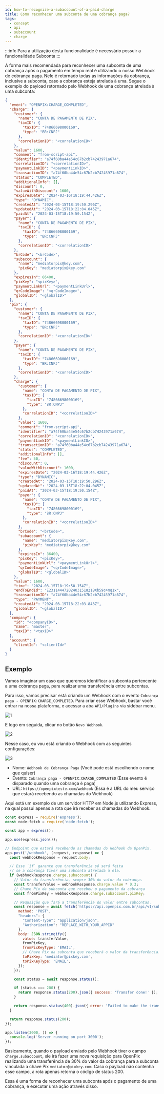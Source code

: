 ```yaml
---
id: how-to-recognize-a-subaccount-of-a-paid-charge
title: Como reconhecer uma subconta de uma cobrança paga?
tags:
  - concept
  - api
  - subaccount
  - charge
---
```


:::info
Para a utilização desta funcionalidade é necessário possuir a funcionalidade Subconta
:::

A forma mais recomendada para reconhecer uma subconta de uma cobrança após o pagamento em tempo real é utilizando o nosso Webhook de cobrança paga. Nele é retornado todas as informações da cobrança, inclusive a subconta, caso a cobrança esteja atrelada à uma. Segue o exemplo do payload retornado pelo Webhook de uma cobrança atrelada à uma subconta:

```json
{
  "event": "OPENPIX:CHARGE_COMPLETED",
  "charge": {
    "customer": {
      "name": "CONTA DE PAGAMENTO DE PIX",
      "taxID": {
        "taxID": "74866698000169",
        "type": "BR:CNPJ"
      },
      "correlationID": "<correlationID>"
    },
    "value": 1600,
    "comment": "from-script-api",
    "identifier": "a74f60ba44e54c67b2cb74243971a674",
    "correlationID": "<correlationID>",
    "paymentLinkID": "<paymentLinkID>",
    "transactionID": "a74f60ba44e54c67b2cb74243971a674",
    "status": "COMPLETED",
    "additionalInfo": [],
    "discount": 0,
    "valueWithDiscount": 1600,
    "expiresDate": "2024-03-16T18:19:44.426Z",
    "type": "DYNAMIC",
    "createdAt": "2024-03-15T18:19:50.296Z",
    "updatedAt": "2024-03-15T18:22:04.045Z",
    "paidAt": "2024-03-15T18:19:50.154Z",
    "payer": {
      "name": "CONTA DE PAGAMENTO DE PIX",
      "taxID": {
        "taxID": "74866698000169",
        "type": "BR:CNPJ"
      },
      "correlationID": "<correlationID>"
    },
    "brCode": "<brCode>",
    "subaccount": {
      "name": "mediatorpix@key.com",
      "pixKey": "mediatorpix@key.com"
    },
    "expiresIn": 86400,
    "pixKey": "<pixKey>",
    "paymentLinkUrl": "<paymentLinkUrl>",
    "qrCodeImage": "<qrCodeImage>",
    "globalID": "<globalID>"
  },
  "pix": {
    "customer": {
      "name": "CONTA DE PAGAMENTO DE PIX",
      "taxID": {
        "taxID": "74866698000169",
        "type": "BR:CNPJ"
      },
      "correlationID": "<correlationID>"
    },
    "payer": {
      "name": "CONTA DE PAGAMENTO DE PIX",
      "taxID": {
        "taxID": "74866698000169",
        "type": "BR:CNPJ"
      },
      "correlationID": "<correlationID>"
    },
    "charge": {
      "customer": {
        "name": "CONTA DE PAGAMENTO DE PIX",
        "taxID": {
          "taxID": "74866698000169",
          "type": "BR:CNPJ"
        },
        "correlationID": "<correlationID>"
      },
      "value": 1600,
      "comment": "from-script-api",
      "identifier": "a74f60ba44e54c67b2cb74243971a674",
      "correlationID": "<correlationID>",
      "paymentLinkID": "<paymentLinkID>",
      "transactionID": "a74f60ba44e54c67b2cb74243971a674",
      "status": "COMPLETED",
      "additionalInfo": [],
      "fee": 50,
      "discount": 0,
      "valueWithDiscount": 1600,
      "expiresDate": "2024-03-16T18:19:44.426Z",
      "type": "DYNAMIC",
      "createdAt": "2024-03-15T18:19:50.296Z",
      "updatedAt": "2024-03-15T18:22:04.045Z",
      "paidAt": "2024-03-15T18:19:50.154Z",
      "payer": {
        "name": "CONTA DE PAGAMENTO DE PIX",
        "taxID": {
          "taxID": "74866698000169",
          "type": "BR:CNPJ"
        },
        "correlationID": "<correlationID>"
      },
      "brCode": "<brCode>",
      "subaccount": {
        "name": "mediatorpix@key.com",
        "pixKey": "mediatorpix@key.com"
      },
      "expiresIn": 86400,
      "pixKey": "<pixKey>",
      "paymentLinkUrl": "<paymentLinkUrl>",
      "qrCodeImage": "<qrCodeImage>",
      "globalID": "<globalID>"
    },
    "value": 1600,
    "time": "2024-03-15T18:19:50.154Z",
    "endToEndId": "E231144472024031518218Xb59c4mq1x",
    "transactionID": "a74f60ba44e54c67b2cb74243971a674",
    "type": "PAYMENT",
    "createdAt": "2024-03-15T18:22:03.843Z",
    "globalID": "<globalID>"
  },
  "company": {
    "id": "<companyID>",
    "name": "master",
    "taxID": "<taxID>"
  },
  "account": {
    "clientId": "<clientId>"
  }
}
```

## Exemplo

Vamos imaginar um caso que queremos identificar a subconta pertencente a uma cobrança paga, para realizar uma transferência entre subcontas.

Para isso, vamos precisar está criando um Webhook com o evento `Cobrança paga - OPENPIX:CHARGE_COMPLETED`. Para criar esse Webhook, bastar você entrar na nossa plataforma, e acessar a aba `API/Plugins` via sidebar menu.

![1](./__assets__/how-to-recognize-a-subaccount-of-a-paid-charge-1.png)

E logo em seguida, clicar no botão `Novo Webhook`.

![2](./__assets__/how-to-recognize-a-subaccount-of-a-paid-charge-2.png)

Nesse caso, eu vou está criando o Webhook com as seguintes configurações:

![3](./__assets__/how-to-recognize-a-subaccount-of-a-paid-charge-3.png)

- Nome: `Webhook de Cobrança Paga` (Você pode está escolhendo o nome que quiser)
- Evento: `Cobrança paga - OPENPIX:CHARGE_COMPLETED` (Esse evento é disparado quando uma cobrança é paga)
- URL: `https://openpixteste.com/webhook` (Essa é a URL do meu serviço que estará recebendo as chamadas do Webhook)

Aqui está um exemplo de um servidor HTTP em Node.js utilizando Express, na qual possui apenas a rota que irá receber as chamadas do Webhook.

```js
const express = require('express');
const node-fetch = require('node-fetch');

const app = express();

app.use(express.json());

// Endpoint que estará recebendo as chamadas do Webhook da OpenPix.
app.post('/webhook', (request, response) => {
  const webhookResponse = request.body;

  // Esse `if` garante que transferência só será feita
  // se a cobrança tiver uma subconta atrelada à ela.
  if (webhookResponse.charge.subaccount) {
    // Valor da transferência, sempre 30% do valor da cobrança.
    const transferValue = webhookResponse.charge.value * 0.3;
    // Chave Pix da subconta que recebeu o pagamento da cobrança
    const fromPixKey = webhookResponse.charge.subaccount.pixKey;

    // Requsição que fará a transferência do valor entre subcontas.
    const response = await fetch(`https://api.openpix.com.br/api/v1/subaccount/transfer`, {
      method: 'POST',
      "headers": {
        "Content-Type": "application/json",
        "Authorization": "REPLACE_WITH_YOUR_APPID"
      },
      body: JSON.stringify({
        value: transferValue,
        fromPixKey,
        fromPixKeyType: 'EMAIL',
        // Chave Pix da subconta que receberá o valor da transferência.
        toPixKey: 'mediator@pixkey.com',
        toPixKeyType: 'EMAIL',
      });
    });

    const status = await response.status();

    if (status === 200) {
      return response.status(200).json({ success: 'Transfer done!' });
    }

    return response.status(400).json({ error: 'Failed to make the transfer' });
  }

  return response.status(200);
});

app.listen(3000, () => {
  console.log('Server running on port 3000');
});
```

Basicamente, quando o payload enviado pelo Webhook tiver o campo `charge.subaccount`, ele irá fazer uma nova requisição para OpenPix realizando uma transferência de 30% do valor da cobrança para a subconta vinculada a chave Pix `mediator@pixkey.com`. Caso o payload não contenha esse campo, a rota apenas retorna o código de status 200.

Essa é uma forma de reconhecer uma subconta após o pagamento de uma cobrança, e executar uma ação através disso.

